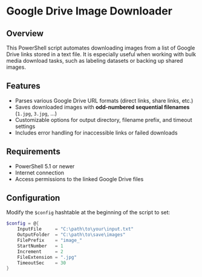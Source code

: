 # Google Drive Image Downloader

## Overview

This PowerShell script automates downloading images from a list of Google Drive links stored in a text file. It is especially useful when working with bulk media download tasks, such as labeling datasets or backing up shared images.

## Features

- Parses various Google Drive URL formats (direct links, share links, etc.)
- Saves downloaded images with **odd-numbered sequential filenames** (`1.jpg`, `3.jpg`, ...)
- Customizable options for output directory, filename prefix, and timeout settings
- Includes error handling for inaccessible links or failed downloads

## Requirements

- PowerShell 5.1 or newer
- Internet connection
- Access permissions to the linked Google Drive files

## Configuration

Modify the `$config` hashtable at the beginning of the script to set:

```powershell
$config = @{
    InputFile     = "C:\path\to\your\input.txt"
    OutputFolder  = "C:\path\to\save\images"
    FilePrefix    = "image_"
    StartNumber   = 1
    Increment     = 2
    FileExtension = ".jpg"
    TimeoutSec    = 30
}
